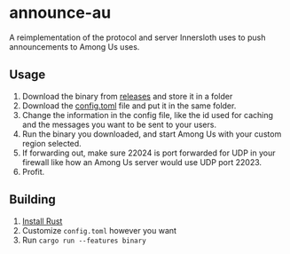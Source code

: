 # announce-au
A reimplementation of the protocol and server Innersloth uses to push announcements to Among Us uses.

## Usage
1. Download the binary from [releases](https://github.com/Sanae6/announce/releases/tag/tag-master)
and store it in a folder
2. Download the [config.toml](https://github.com/Sanae6/announce/blob/master/config.toml) file and
put it in the same folder.
3. Change the information in the config file, like the id used for caching and the messages you want to be sent to your users.
4. Run the binary you downloaded, and start Among Us with your custom region selected.
5. If forwarding out, make sure 22024 is port forwarded for UDP in your firewall like how an Among Us server would use UDP port 22023.
6. Profit.

## Building
1. [Install Rust](https://rustup.rs/)
2. Customize `config.toml` however you want
2. Run `cargo run --features binary`
